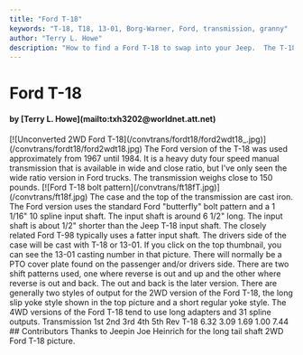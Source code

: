 ```yaml
---
title: "Ford T-18"
keywords: "T-18, T18, 13-01, Borg-Warner, Ford, transmission, granny"
author: "Terry L. Howe"
description: "How to find a Ford T-18 to swap into your Jeep.  The T-18 is a heavy duty, granny low, four speed manual transmission."
---
```


# Ford T-18
<H4>by [Terry L. Howe](mailto:txh3202@worldnet.att.net)</H4>
[![Unconverted 2WD Ford T-18](/convtrans/fordt18/ford2wdt18_.jpg)](/convtrans/fordt18/ford2wdt18.jpg)
The Ford version of the T-18 was used approximately from 1967
until 1984.  It is a heavy duty four speed manual transmission
that is available in wide and close ratio, but I've only seen
the wide ratio version in Ford trucks.  The transmission weighs
close to 150 pounds.
[![Ford T-18 bolt pattern](/convtrans/ft18fT.jpg)](/convtrans/ft18f.jpg)
The case and the top of the transmission are cast iron.  The
Ford version uses the standard Ford "butterfly" bolt pattern
and a 1 1/16" 10 spline input shaft.  The input shaft is around
6 1/2" long.  The input shaft is about 1/2" shorter than the
Jeep T-18 input shaft.  The closely related Ford T-98 typically
uses a fatter input shaft.  The drivers side of the case will be
cast with T-18 or 13-01.  If you click on the top thumbnail, you
can see the 13-01 casting number in that picture.
There will normally be a PTO cover plate found on the passenger
and/or drivers side.  There are two shift patterns used, one
where reverse is out and up and the other where reverse is out
and back.  The out and back is the later version.
There are generally two styles of output for the 2WD version
of the Ford T-18, the long slip yoke style shown in the top
picture and a short regular yoke style.  The 4WD versions of
the Ford T-18 tend to use long adapters and 31 spline outputs.
Transmission 1st 2nd 3rd 4th 5th Rev 
T-18 6.32 3.09 1.69 1.00  7.44 
## Contributors
Thanks to Jeepin Joe Heinrich for the long tail shaft 2WD Ford
T-18 picture.